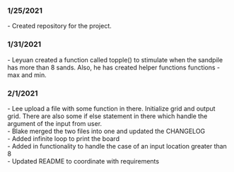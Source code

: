 <h3>1/25/2021</h3> 
- Created repository for the project. <br />
<h3>1/31/2021 </h3>
- Leyuan created a function called topple() to stimulate when the sandpile has more than 8 sands. Also, he has created helper functions functions - max and min. <br />
<h3>2/1/2021</h3> 
- Lee upload a file with some function in there. Initialize grid and output grid. There are also some if else statement in there which handle the argument of the input from user. <br />
- Blake merged the two files into one and updated the CHANGELOG <br />
- Added infinite loop to print the board <br />
- Added in functionality to handle the case of an input location greater than 8 <br />
- Updated README to coordinate with requirements <br />

